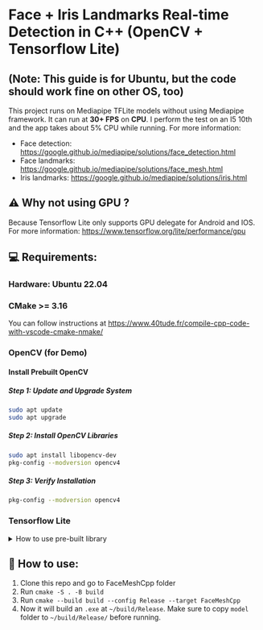﻿# Face + Iris Landmarks Real-time Detection in C++ (OpenCV + Tensorflow Lite)

## (Note: This guide is for Ubuntu, but the code should work fine on other OS, too)

This project runs on Mediapipe TFLite models without using Mediapipe framework. It can run at **30+ FPS** on **CPU**. 
I perform the test on an I5 10th and the app takes about 5% CPU while running.
For more information:
* Face detection: https://google.github.io/mediapipe/solutions/face_detection.html
* Face landmarks: https://google.github.io/mediapipe/solutions/face_mesh.html
* Iris landmarks: https://google.github.io/mediapipe/solutions/iris.html

## :warning: Why not using GPU ?
Because Tensorflow Lite only supports GPU delegate for Android and IOS.
For more information: https://www.tensorflow.org/lite/performance/gpu

## :computer: Requirements:

### Hardware: Ubuntu 22.04

### CMake >= 3.16
You can follow instructions at https://www.40tude.fr/compile-cpp-code-with-vscode-cmake-nmake/

### OpenCV (for Demo)
#### Install Prebuilt OpenCV

##### Step 1: Update and Upgrade System
```bash
sudo apt update
sudo apt upgrade
```
##### Step 2: Install OpenCV Libraries
```bash
sudo apt install libopencv-dev
pkg-config --modversion opencv4
```
##### Step 3: Verify Installation
```bash
pkg-config --modversion opencv4
```
### Tensorflow Lite
<details>
  <summary>How to use pre-built library</summary>

1. Download and extract tensorflowlite.zip from https://github.com/shigure3011/mediapipe_face_iris_cpp/releases
2. Change `TFLite_PATH` in CMakeLists.txt
3. Add `TFLite_LIBS` to PATH 

</details>

## :key: How to use:
1. Clone this repo and go to FaceMeshCpp folder
2. Run `cmake -S . -B build`
3. Run `cmake --build build --config Release --target FaceMeshCpp`
4. Now it will build an `.exe` at `~/build/Release`. Make sure to copy `model` folder to `~/build/Release/` before running.
